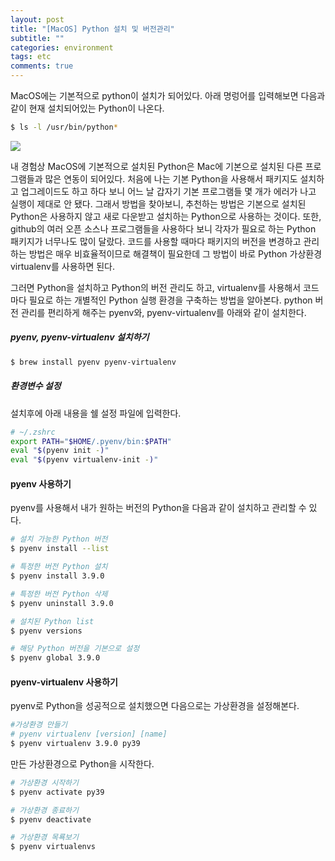 ```yaml
---
layout: post
title: "[MacOS] Python 설치 및 버전관리"
subtitle: ""
categories: environment
tags: etc
comments: true
---
```



MacOS에는 기본적으로 python이 설치가 되어있다. 아래 명렁어를 입력해보면 다음과 같이 현재 설치되어있는 Python이 나온다.

```zsh
$ ls -l /usr/bin/python*
```

<img src='{{"/assets/img/post_image/python_install/installed_python_list.png"}}'>

내 경험상 MacOS에 기본적으로 설치된 Python은 Mac에 기본으로 설치된 다른 프로그램들과 많은 연동이 되어있다. 처음에 나는 기본 Python을 사용해서 패키지도 설치하고 업그레이드도 하고 하다 보니 어느 날 갑자기 기본 프로그램들 몇 개가 에러가 나고 실행이 제대로 안 됐다. 그래서 방법을 찾아보니, 추천하는 방법은 기본으로 설치된 Python은 사용하지 않고 새로 다운받고 설치하는 Python으로 사용하는 것이다. 또한, github의 여러 오픈 소스나 프로그램들을 사용하다 보니 각자가 필요로 하는 Python 패키지가 너무나도 많이 달랐다. 코드를 사용할 때마다 패키지의 버전을 변경하고 관리하는 방법은 매우 비효율적이므로 해결책이 필요한데 그 방법이 바로 Python 가상환경 virtualenv를 사용하면 된다.  

그러면 Python을 설치하고 Python의 버전 관리도 하고, virtualenv를 사용해서 코드마다 필요로 하는 개별적인 Python 실행 환경을 구축하는 방법을 알아본다.
python 버전 관리를 편리하게 해주는 pyenv와, pyenv-virtualenv를 아래와 같이 설치한다.


##### pyenv, pyenv-virtualenv 설치하기
```zsh
$ brew install pyenv pyenv-virtualenv
```

##### 환경변수 설정
설치후에 아래 내용을 쉘 설정 파일에 입력한다.
```zsh
# ~/.zshrc
export PATH="$HOME/.pyenv/bin:$PATH"
eval "$(pyenv init -)"
eval "$(pyenv virtualenv-init -)"
```


#### pyenv 사용하기
pyenv를 사용해서 내가 원하는 버전의 Python을 다음과 같이 설치하고 관리할 수 있다.
```zsh
# 설치 가능한 Python 버전
$ pyenv install --list

# 특정한 버전 Python 설치
$ pyenv install 3.9.0

# 특정한 버전 Python 삭제
$ pyenv uninstall 3.9.0

# 설치된 Python list
$ pyenv versions

# 해당 Python 버전을 기본으로 설정
$ pyenv global 3.9.0
```

#### pyenv-virtualenv 사용하기
pyenv로 Python을 성공적으로 설치했으면 다음으로는 가상환경을 설정해본다.

```zsh
#가상환경 만들기
# pyenv virtualenv [version] [name]
$ pyenv virtualenv 3.9.0 py39
```

만든 가상환경으로 Python을 시작한다.
```zsh
# 가상환경 시작하기
$ pyenv activate py39

# 가상환경 종료하기
$ pyenv deactivate

# 가상환경 목룍보기
$ pyenv virtualenvs
```

